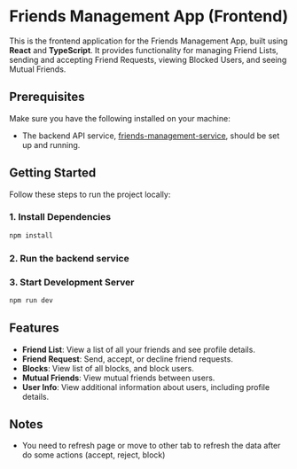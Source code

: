 # Friends Management App (Frontend)

This is the frontend application for the Friends Management App, built using **React** and **TypeScript**. It provides functionality for managing Friend Lists, sending and accepting Friend Requests, viewing Blocked Users, and seeing Mutual Friends.

## Prerequisites

Make sure you have the following installed on your machine:
- The backend API service, [friends-management-service](#), should be set up and running.

## Getting Started

Follow these steps to run the project locally:

### 1. Install Dependencies

```bash
npm install
```
### 2. Run the backend service

### 3. Start Development Server

```bash
npm run dev
```

## Features

- **Friend List**: View a list of all your friends and see profile details.
- **Friend Request**: Send, accept, or decline friend requests.
- **Blocks**: View list of all blocks, and block users.
- **Mutual Friends**: View mutual friends between users.
- **User Info**: View additional information about users, including profile details.


## Notes
- You need to refresh page or move to other tab to refresh the data after do some actions (accept, reject, block)